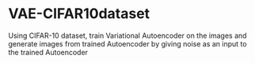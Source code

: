 # VAE-CIFAR10dataset
Using CIFAR-10 dataset, train  Variational Autoencoder on the images and generate images from trained Autoencoder by giving noise as an input to the trained Autoencoder
